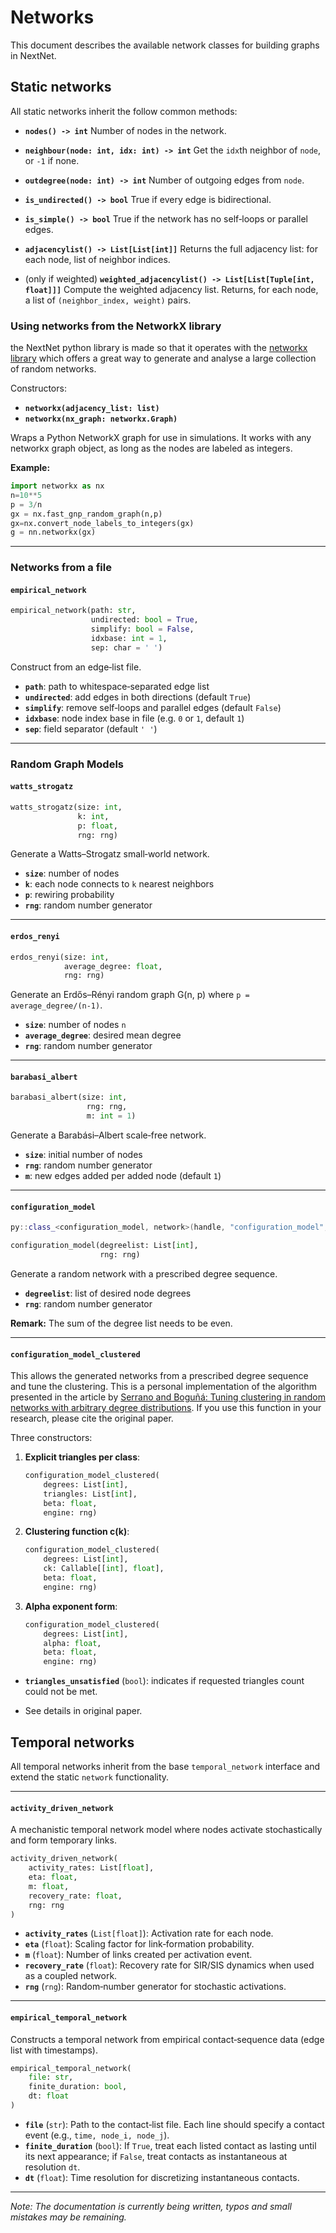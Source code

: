 # Networks
This document describes the available network classes for building graphs in NextNet.

## Static networks

All static networks inherit the follow common methods:

* **`nodes() -> int`**
  Number of nodes in the network.

* **`neighbour(node: int, idx: int) -> int`**
  Get the `idx`th neighbor of `node`, or `-1` if none.

* **`outdegree(node: int) -> int`**
  Number of outgoing edges from `node`.

* **`is_undirected() -> bool`**
  True if every edge is bidirectional.

* **`is_simple() -> bool`**
  True if the network has no self‑loops or parallel edges.

* **`adjacencylist() -> List[List[int]]`**
  Returns the full adjacency list: for each node, list of neighbor indices.

* (only if weighted) **`weighted_adjacencylist() -> List[List[Tuple[int, float]]]`**
  Compute the weighted adjacency list. Returns, for each node, a list of `(neighbor_index, weight)` pairs.


### Using networks from the NetworkX library
the NextNet python library  is made so that it operates with the [networkx library](https://networkx.org/) which offers a great way to generate and analyse a large collection of random networks. 

Constructors:

* **`networkx(adjacency_list: list)`**
* **`networkx(nx_graph: networkx.Graph)`**

Wraps a Python NetworkX graph for use in simulations. It works with any networkx graph object, as long as the nodes are labeled as integers.

**Example:**
```python
import networkx as nx
n=10**5
p = 3/n
gx = nx.fast_gnp_random_graph(n,p)
gx=nx.convert_node_labels_to_integers(gx)
g = nn.networkx(gx)
```

---
### Networks from a file
#### `empirical_network`

```python
empirical_network(path: str,
                  undirected: bool = True,
                  simplify: bool = False,
                  idxbase: int = 1,
                  sep: char = ' ')
```

Construct from an edge‐list file.

* **`path`**: path to whitespace‐separated edge list
* **`undirected`**: add edges in both directions (default `True`)
* **`simplify`**: remove self‑loops and parallel edges (default `False`)
* **`idxbase`**: node index base in file (e.g. `0` or `1`, default `1`)
* **`sep`**: field separator (default `' '`)

---

### Random Graph Models

#### `watts_strogatz`

```python
watts_strogatz(size: int,
               k: int,
               p: float,
               rng: rng)
```

Generate a Watts–Strogatz small‑world network.

* **`size`**: number of nodes
* **`k`**: each node connects to `k` nearest neighbors
* **`p`**: rewiring probability
* **`rng`**: random number generator

---

#### `erdos_renyi`

```python
erdos_renyi(size: int,
            average_degree: float,
            rng: rng)
```

Generate an Erdős–Rényi random graph G(n, p) where `p = average_degree/(n-1)`.

* **`size`**: number of nodes `n`
* **`average_degree`**: desired mean degree
* **`rng`**: random number generator

---

#### `barabasi_albert`


```python
barabasi_albert(size: int,
                 rng: rng,
                 m: int = 1)
```

Generate a Barabási–Albert scale‑free network.

* **`size`**: initial number of nodes
* **`rng`**: random number generator
* **`m`**: new edges added per added node (default `1`)

---

#### `configuration_model`

```cpp
py::class_<configuration_model, network>(handle, "configuration_model", py::multiple_inheritance())
```

```python
configuration_model(degreelist: List[int],
                    rng: rng)
```

Generate a random network with a prescribed degree sequence.

* **`degreelist`**: list of desired node degrees
* **`rng`**: random number generator

**Remark:** The sum of the degree list needs to be even.

---

#### `configuration_model_clustered`

This allows the generated networks from a prescribed degree sequence and tune the clustering. This is a personal implementation of the algorithm presented in the article by [Serrano and Boguñá: Tuning clustering in random networks with arbitrary degree distributions](https://journals.aps.org/pre/abstract/10.1103/PhysRevE.72.036133). If you use this function in your research, please cite the original paper.

Three constructors:

1. **Explicit triangles per class**:

   ```python
   configuration_model_clustered(
       degrees: List[int],
       triangles: List[int],
       beta: float,
       engine: rng)
   ```

2. **Clustering function c(k)**:

   ```python
   configuration_model_clustered(
       degrees: List[int],
       ck: Callable[[int], float],
       beta: float,
       engine: rng)
   ```

3. **Alpha exponent form**:

   ```python
   configuration_model_clustered(
       degrees: List[int],
       alpha: float,
       beta: float,
       engine: rng)
   ```

* **`triangles_unsatisfied`** (`bool`): indicates if requested triangles count could not be met.

* See details in original paper.

## Temporal networks

All temporal networks inherit from the base `temporal_network` interface and extend the static `network` functionality.

---

#### `activity_driven_network`

A mechanistic temporal network model where nodes activate stochastically and form temporary links.

```python
activity_driven_network(
    activity_rates: List[float],
    eta: float,
    m: float,
    recovery_rate: float,
    rng: rng
)
```

* **`activity_rates`** (`List[float]`): Activation rate for each node.
* **`eta`** (`float`): Scaling factor for link‐formation probability.
* **`m`** (`float`): Number of links created per activation event.
* **`recovery_rate`** (`float`): Recovery rate for SIR/SIS dynamics when used as a coupled network.
* **`rng`** (`rng`): Random‐number generator for stochastic activations.

---

#### `empirical_temporal_network`

Constructs a temporal network from empirical contact‐sequence data (edge list with timestamps).

```python
empirical_temporal_network(
    file: str,
    finite_duration: bool,
    dt: float
)
```

* **`file`** (`str`): Path to the contact‐list file. Each line should specify a contact event (e.g., `time, node_i, node_j`).
* **`finite_duration`** (`bool`): If `True`, treat each listed contact as lasting until its next appearance; if `False`, treat contacts as instantaneous at resolution `dt`.
* **`dt`** (`float`): Time resolution for discretizing instantaneous contacts.

---
*Note: The documentation is currently being written, typos and small mistakes may be remaining.*
